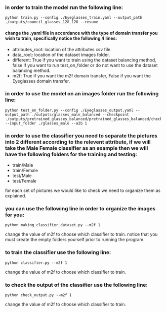 ### in order to train the model run the following line:
    python train.py --config ./Eyeglasses_train.yaml --output_path ./outputs/council_glasses_128_128 --resume

#### change the .yaml file in accordance with the type of domain transfer you wish to train, specifically notice the following 4 lines:
* attributes_root: location of the attributes csv file.
* data_root: location of the dataset images folder.
* different: True if you want to train using the dataset balancing method, false if you want to run test_on_folder or do not want to use the dataset balancing method.
* m2f: True if you want the m2f domain transfer, False if you want the Eyeglasses domain transfer.


### in order to use the model on an images folder run the following line:
    python test_on_folder.py --config ./Eyeglasses_output.yaml --output_path ./outputs/glasses_male_balanced --checkpoint ./outputs/pretrained_glasses_balanced/pretrained_glasses_balanced/checkpoints/01000000 --input_folder ./glasses_male --a2b 1


### in order to use the classifier you need to separate the pictures into 2 different according to the relevent attribute, if we will take the Male Female classifier as an example then we will have the following folders for the training and testing:
  * train/Male
  * train/Female
  * test/Male
  * test/Female

for each set of pictures we would like to check we need to organize them as explained.

### you can use the following line in order to organize the images for you:
    python making_classifier_dataset.py --m2f 1

change the value of m2f to choose which classifier to train. notice that you must create the empty folders yourself prior to running the program.



### to train the classifier use the following line:
    python classifier.py --m2f 1

change the value of m2f to choose which classifier to train.


### to check the output of the classifier use the following line:
    python check_output.py --m2f 1

change the value of m2f to choose which classifier to train.

